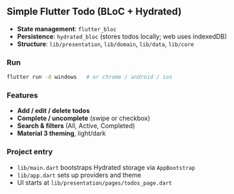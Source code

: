 ## Simple Flutter Todo (BLoC + Hydrated)

- **State management**: `flutter_bloc`
- **Persistence**: `hydrated_bloc` (stores todos locally; web uses indexedDB)
- **Structure**: `lib/presentation`, `lib/domain`, `lib/data`, `lib/core`

### Run

```bash
flutter run -d windows   # or chrome / android / ios
```

### Features
- **Add / edit / delete todos**
- **Complete / uncomplete** (swipe or checkbox)
- **Search & filters** (All, Active, Completed)
- **Material 3 theming**, light/dark

### Project entry
- `lib/main.dart` bootstraps Hydrated storage via `AppBootstrap`
- `lib/app.dart` sets up providers and theme
- UI starts at `lib/presentation/pages/todos_page.dart`
